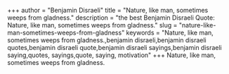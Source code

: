 +++
author = "Benjamin Disraeli"
title = "Nature, like man, sometimes weeps from gladness."
description = "the best Benjamin Disraeli Quote: Nature, like man, sometimes weeps from gladness."
slug = "nature-like-man-sometimes-weeps-from-gladness"
keywords = "Nature, like man, sometimes weeps from gladness.,benjamin disraeli,benjamin disraeli quotes,benjamin disraeli quote,benjamin disraeli sayings,benjamin disraeli saying,quotes, sayings,quote, saying, motivation"
+++
Nature, like man, sometimes weeps from gladness.
